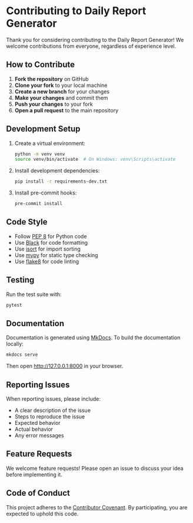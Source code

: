 # Contributing to Daily Report Generator

Thank you for considering contributing to the Daily Report Generator! We welcome contributions from everyone, regardless of experience level.

## How to Contribute

1. **Fork the repository** on GitHub
2. **Clone your fork** to your local machine
3. **Create a new branch** for your changes
4. **Make your changes** and commit them
5. **Push your changes** to your fork
6. **Open a pull request** to the main repository

## Development Setup

1. Create a virtual environment:
   ```bash
   python -m venv venv
   source venv/bin/activate  # On Windows: venv\Scripts\activate
   ```

2. Install development dependencies:
   ```bash
   pip install -r requirements-dev.txt
   ```

3. Install pre-commit hooks:
   ```bash
   pre-commit install
   ```

## Code Style

- Follow [PEP 8](https://www.python.org/dev/peps/pep-0008/) for Python code
- Use [Black](https://github.com/psf/black) for code formatting
- Use [isort](https://pycqa.github.io/isort/) for import sorting
- Use [mypy](http://mypy-lang.org/) for static type checking
- Use [flake8](https://flake8.pycqa.org/) for code linting

## Testing

Run the test suite with:

```bash
pytest
```

## Documentation

Documentation is generated using [MkDocs](https://www.mkdocs.org/). To build the documentation locally:

```bash
mkdocs serve
```

Then open http://127.0.0.1:8000 in your browser.

## Reporting Issues

When reporting issues, please include:

- A clear description of the issue
- Steps to reproduce the issue
- Expected behavior
- Actual behavior
- Any error messages

## Feature Requests

We welcome feature requests! Please open an issue to discuss your idea before implementing it.

## Code of Conduct

This project adheres to the [Contributor Covenant](https://www.contributor-covenant.org/). By participating, you are expected to uphold this code.
